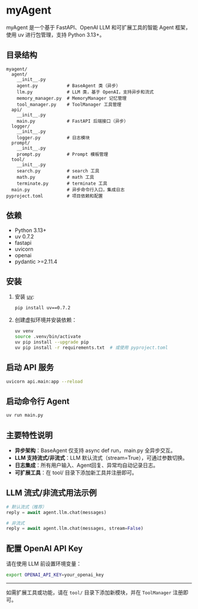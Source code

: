 # myAgent

myAgent 是一个基于 FastAPI、OpenAI LLM 和可扩展工具的智能 Agent 框架，使用 uv 进行包管理，支持 Python 3.13+。

## 目录结构

```
myagent/
  agent/
    __init__.py
    agent.py           # BaseAgent 类（异步）
    llm.py             # LLM 类，基于 OpenAI，支持异步和流式
    memory_manager.py  # MemoryManager 记忆管理
    tool_manager.py    # ToolManager 工具管理
  api/
    __init__.py
    main.py            # FastAPI 后端接口（异步）
  logger/
    __init__.py
    logger.py          # 日志模块
  prompt/
    __init__.py
    prompt.py          # Prompt 模板管理
  tool/
    __init__.py
    search.py          # search 工具
    math.py            # math 工具
    terminate.py       # terminate 工具
  main.py              # 异步命令行入口，集成日志
pyproject.toml         # 项目依赖和配置
```

## 依赖
- Python 3.13+
- uv 0.7.2
- fastapi
- uvicorn
- openai
- pydantic >=2.11.4

## 安装

1. 安装 [uv](https://github.com/astral-sh/uv):
   ```sh
   pip install uv==0.7.2
   ```
2. 创建虚拟环境并安装依赖：
   ```sh
   uv venv
   source .venv/bin/activate
   uv pip install --upgrade pip
   uv pip install -r requirements.txt  # 或使用 pyproject.toml
   ```

## 启动 API 服务

```sh
uvicorn api.main:app --reload
```

## 启动命令行 Agent

```sh
uv run main.py
```

## 主要特性说明
- **异步架构**：BaseAgent 仅支持 async def run，main.py 全异步交互。
- **LLM 支持流式/非流式**：LLM 默认流式（stream=True），可通过参数切换。
- **日志集成**：所有用户输入、Agent回复、异常均自动记录日志。
- **可扩展工具**：在 tool/ 目录下添加新工具并注册即可。

## LLM 流式/非流式用法示例

```python
# 默认流式（推荐）
reply = await agent.llm.chat(messages)

# 非流式
reply = await agent.llm.chat(messages, stream=False)
```

## 配置 OpenAI API Key

请在使用 LLM 前设置环境变量：
```sh
export OPENAI_API_KEY=your_openai_key
```

---

如需扩展工具或功能，请在 `tool/` 目录下添加新模块，并在 `ToolManager` 注册即可。 